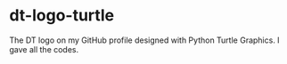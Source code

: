 # dt-logo-turtle
The DT logo on my GitHub profile designed with Python Turtle Graphics. I gave all the codes.
